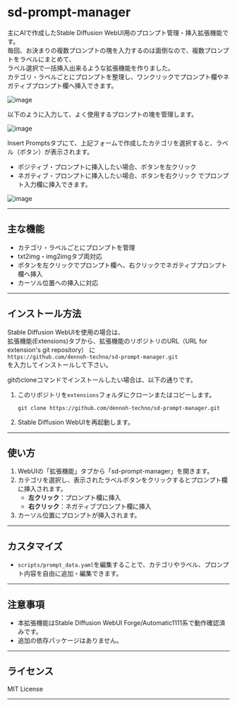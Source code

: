 # sd-prompt-manager

主にAIで作成したStable Diffusion WebUI用のプロンプト管理・挿入拡張機能です。  
毎回、お決まりの複数プロンプトの塊を入力するのは面倒なので、複数プロンプトをラベルにまとめて、  
ラベル選択で一括挿入出来るような拡張機能を作りました。  
カテゴリ・ラベルごとにプロンプトを整理し、ワンクリックでプロンプト欄やネガティブプロンプト欄へ挿入できます。  

![image](https://github.com/user-attachments/assets/c0ca12f8-3130-44af-88fd-31b1f55fc6d1)

以下のように入力して、よく使用するプロンプトの塊を管理します。  

![image](https://github.com/user-attachments/assets/36599cca-e9c3-482e-874b-272686ec43f3)
  
Insert Promptsタブにて、上記フォームで作成したカテゴリを選択すると、ラベル（ボタン）が表示されます。
- ポジティブ・プロンプトに挿入したい場合、ボタンを左クリック
- ネガティブ・プロンプトに挿入したい場合、ボタンを右クリック
でプロンプト入力欄に挿入できます。

![image](https://github.com/user-attachments/assets/ce068a67-d12c-44cb-9194-f92d92b7a4de)

---

## 主な機能

- カテゴリ・ラベルごとにプロンプトを管理
- txt2img・img2imgタブ両対応
- ボタンを左クリックでプロンプト欄へ、右クリックでネガティブプロンプト欄へ挿入
- カーソル位置への挿入に対応

---

## インストール方法

Stable Diffusion WebUIを使用の場合は、  
拡張機能(Extensions)タブから、拡張機能のリポジトリのURL（URL for extension's git repository）  に  
    ```
    https://github.com/dennoh-techno/sd-prompt-manager.git
    ```  
を入力してインストールして下さい。

gitのcloneコマンドでインストールしたい場合は、以下の通りです。  
1. このリポジトリを`extensions`フォルダにクローンまたはコピーします。

    ```
    git clone https://github.com/dennoh-techno/sd-prompt-manager.git
    ```

2. Stable Diffusion WebUIを再起動します。

---

## 使い方

1. WebUIの「拡張機能」タブから「sd-prompt-manager」を開きます。
2. カテゴリを選択し、表示されたラベルボタンをクリックするとプロンプト欄に挿入されます。
    - **左クリック**：プロンプト欄に挿入
    - **右クリック**：ネガティブプロンプト欄に挿入
3. カーソル位置にプロンプトが挿入されます。

---

## カスタマイズ

- `scripts/prompt_data.yaml`を編集することで、カテゴリやラベル、プロンプト内容を自由に追加・編集できます。

---

## 注意事項

- 本拡張機能はStable Diffusion WebUI Forge/Automatic1111系で動作確認済みです。
- 追加の依存パッケージはありません。

---

## ライセンス

MIT License

---
